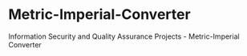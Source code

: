 # Metric-Imperial-Converter
Information Security and Quality Assurance Projects - Metric-Imperial Converter
